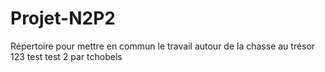 # Projet-N2P2
Répertoire pour mettre en commun le travail autour de la chasse au trésor
123 test test 2 par tchobels
